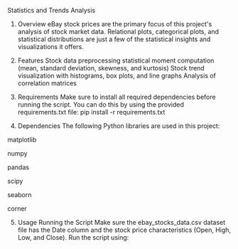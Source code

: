Statistics and Trends Analysis
1. Overview
eBay stock prices are the primary focus of this project's analysis of stock market data. Relational plots, categorical plots, and statistical distributions are just a few of the statistical insights and visualizations it offers.
2. Features
Stock data preprocessing
 statistical moment computation (mean, standard deviation, skewness, and kurtosis)
 Stock trend visualization with histograms, box plots, and line graphs
 Analysis of correlation matrices

3. Requirements
Make sure to install all required dependencies before running the script. You can do this by using the provided requirements.txt file:
pip install -r requirements.txt

4. Dependencies
The following Python libraries are used in this project:

matplotlib

numpy

pandas

scipy

seaborn

corner

5. Usage
Running the Script
Make sure the ebay_stocks_data.csv dataset file has the Date column and the stock price characteristics (Open, High, Low, and Close).
Run the script using:

